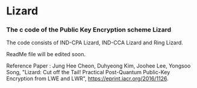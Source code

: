 # Lizard
### The c code of the Public Key Encryption scheme Lizard

The code consists of IND-CPA Lizard, IND-CCA Lizard and Ring Lizard.

ReadMe file will be edited soon.


Reference Paper : 
Jung Hee Cheon, Duhyeong Kim, Joohee Lee, Yongsoo Song, 
"Lizard: Cut off the Tail! Practical Post-Quantum Public-Key Encryption from LWE and LWR", 
https://eprint.iacr.org/2016/1126.

